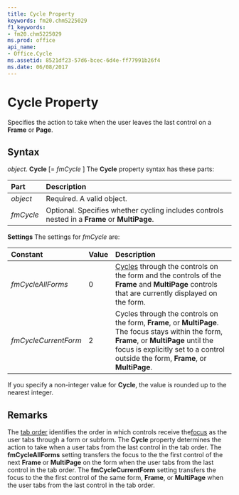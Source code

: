 ```yaml
---
title: Cycle Property
keywords: fm20.chm5225029
f1_keywords:
- fm20.chm5225029
ms.prod: office
api_name:
- Office.Cycle
ms.assetid: 8521df23-57d6-bcec-6d4e-ff77991b26f4
ms.date: 06/08/2017
---
```



# Cycle Property



Specifies the action to take when the user leaves the last control on a  **Frame** or **Page**.

## Syntax

_object_. **Cycle** [= _fmCycle_ ]
The  **Cycle** property syntax has these parts:


|**Part**|**Description**|
|:-----|:-----|
| _object_|Required. A valid object.|
| _fmCycle_|Optional. Specifies whether cycling includes controls nested in a  **Frame** or **MultiPage**.|

 **Settings**
The settings for  _fmCycle_ are:


|**Constant**|**Value**|**Description**|
|:-----|:-----|:-----|
| _fmCycleAllForms_|0|[Cycles](../../../language/Glossary/glossary-vba.md#Cycle) through the controls on the form and the controls of the **Frame** and **MultiPage** controls that are currently displayed on the form.|
| _fmCycleCurrentForm_|2|Cycles through the controls on the form,  **Frame**, or **MultiPage**. The focus stays within the form, **Frame**, or **MultiPage** until the focus is explicitly set to a control outside the form, **Frame**, or **MultiPage**.|

If you specify a non-integer value for  **Cycle**, the value is rounded up to the nearest integer.

## Remarks

The [tab order](../../Glossary/vbe-glossary.md#tab-order) identifies the order in which controls receive the[focus](../../Glossary/vbe-glossary.md#focu) as the user tabs through a form or subform. The **Cycle** property determines the action to take when a user tabs from the last control in the tab order.
The  **fmCycleAllForms** setting transfers the focus to the the first control of the next **Frame** or **MultiPage** on the form when the user tabs from the last control in the tab order.
The  **fmCycleCurrentForm** setting transfers the focus to the the first control of the same form, **Frame**, or **MultiPage** when the user tabs from the last control in the tab order.

